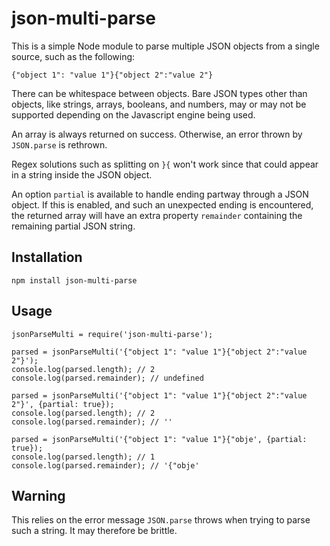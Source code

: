 json-multi-parse
================

This is a simple Node module to parse multiple JSON objects from a single
source, such as the following:

    {"object 1": "value 1"}{"object 2":"value 2"}

There can be whitespace between objects.
Bare JSON types other than objects,
like strings, arrays, booleans, and numbers,
may or may not be supported depending on the Javascript engine being used.

An array is always returned on success.
Otherwise, an error thrown by `JSON.parse` is rethrown.

Regex solutions such as splitting on `}{` won't work since that could appear in
a string inside the JSON object.

An option `partial` is available to handle ending partway through a JSON object.
If this is enabled, and such an unexpected ending is encountered,
the returned array will have an extra property `remainder`
containing the remaining partial JSON string.

Installation
------------

    npm install json-multi-parse

Usage
-----

    jsonParseMulti = require('json-multi-parse');

    parsed = jsonParseMulti('{"object 1": "value 1"}{"object 2":"value 2"}');
    console.log(parsed.length); // 2
    console.log(parsed.remainder); // undefined

    parsed = jsonParseMulti('{"object 1": "value 1"}{"object 2":"value 2"}', {partial: true});
    console.log(parsed.length); // 2
    console.log(parsed.remainder); // ''

    parsed = jsonParseMulti('{"object 1": "value 1"}{"obje', {partial: true});
    console.log(parsed.length); // 1
    console.log(parsed.remainder); // '{"obje'

Warning
-------

This relies on the error message `JSON.parse` throws when trying to parse such a
string. It may therefore be brittle.
